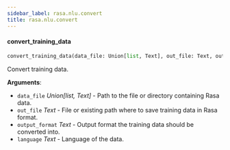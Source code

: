 ```yaml
---
sidebar_label: rasa.nlu.convert
title: rasa.nlu.convert
---
```

#### convert\_training\_data

```python
convert_training_data(data_file: Union[list, Text], out_file: Text, output_format: Text, language: Text) -> None
```

Convert training data.

**Arguments**:

- `data_file` _Union[list, Text]_ - Path to the file or directory
  containing Rasa data.
- `out_file` _Text_ - File or existing path where to save
  training data in Rasa format.
- `output_format` _Text_ - Output format the training data
  should be converted into.
- `language` _Text_ - Language of the data.

